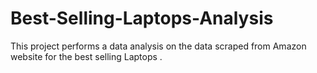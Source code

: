 # Best-Selling-Laptops-Analysis
This project performs a data analysis on the data scraped from Amazon website for the best selling Laptops .
